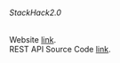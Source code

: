 ###### StackHack2.0 
Website <a href="https://sigmatechnologies.web.app">link</a>.<br/>
REST API Source Code <a href="https://github.com/PraveenM24/REST-API-2.git">link</a>. 
